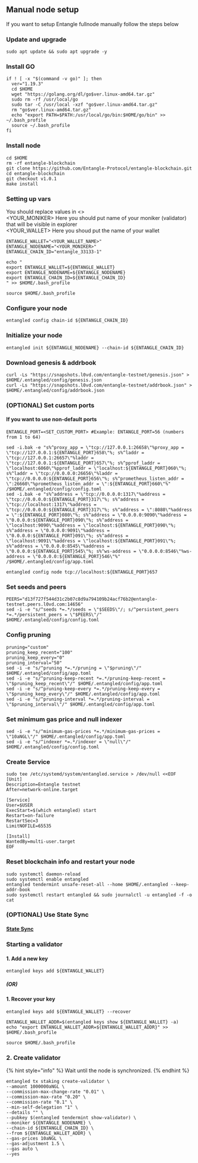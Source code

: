 ## Manual node setup
If you want to setup Entangle fullnode manually follow the steps below

### Update and upgrade
```
sudo apt update && sudo apt upgrade -y
```

### Install GO
```
if ! [ -x "$(command -v go)" ]; then
  ver="1.19.3"
  cd $HOME
  wget "https://golang.org/dl/go$ver.linux-amd64.tar.gz"
  sudo rm -rf /usr/local/go
  sudo tar -C /usr/local -xzf "go$ver.linux-amd64.tar.gz"
  rm "go$ver.linux-amd64.tar.gz"
  echo "export PATH=$PATH:/usr/local/go/bin:$HOME/go/bin" >> ~/.bash_profile
  source ~/.bash_profile
fi
```

### Install node
```
cd $HOME
rm -rf entangle-blockchain
git clone https://github.com/Entangle-Protocol/entangle-blockchain.git
cd entangle-blockchain
git checkout v1.0.1
make install
```


### Setting up vars
You should replace values in <> <br />
<YOUR_MONIKER> Here you should put name of your moniker (validator) that will be visible in explorer <br />
<YOUR_WALLET> Here you shoud put the name of your wallet

```
ENTANGLE_WALLET="<YOUR_WALLET_NAME>"
ENTANGLE_NODENAME="<YOUR_MONIKER>"
ENTANGLE_CHAIN_ID="entangle_33133-1"
```

```
echo "
export ENTANGLE_WALLET=${ENTANGLE_WALLET}
export ENTANGLE_NODENAME=${ENTANGLE_NODENAME}
export ENTANGLE_CHAIN_ID=${ENTANGLE_CHAIN_ID}
" >> $HOME/.bash_profile

source $HOME/.bash_profile
```


### Configure your node
```
entangled config chain-id ${ENTANGLE_CHAIN_ID}
```

### Initialize your node
```
entangled init ${ENTANGLE_NODENAME} --chain-id ${ENTANGLE_CHAIN_ID}
```

### Download genesis & addrbook
```
curl -Ls "https://snapshots.l0vd.com/entangle-testnet/genesis.json" > $HOME/.entangled/config/genesis.json
curl -Ls "https://snapshots.l0vd.com/entangle-testnet/addrbook.json" > $HOME/.entangled/config/addrbook.json
```

### (OPTIONAL) Set custom ports

#### If you want to use non-default ports
```
ENTANGLE_PORT=<SET_CUSTOM_PORT> #Example: ENTANGLE_PORT=56 (numbers from 1 to 64)
```
```
sed -i.bak -e "s%^proxy_app = \"tcp://127.0.0.1:26658\"%proxy_app = \"tcp://127.0.0.1:${ENTANGLE_PORT}658\"%; s%^laddr = \"tcp://127.0.0.1:26657\"%laddr = \"tcp://127.0.0.1:${ENTANGLE_PORT}657\"%; s%^pprof_laddr = \"localhost:6060\"%pprof_laddr = \"localhost:${ENTANGLE_PORT}060\"%; s%^laddr = \"tcp://0.0.0.0:26656\"%laddr = \"tcp://0.0.0.0:${ENTANGLE_PORT}656\"%; s%^prometheus_listen_addr = \":26660\"%prometheus_listen_addr = \":${ENTANGLE_PORT}660\"%" /$HOME/.entangled/config/config.toml
sed -i.bak -e "s%^address = \"tcp://0.0.0.0:1317\"%address = \"tcp://0.0.0.0:${ENTANGLE_PORT}317\"%; s%^address = \"tcp://localhost:1317\"%address = \"tcp://0.0.0.0:${ENTANGLE_PORT}317\"%; s%^address = \":8080\"%address = \":${ENTANGLE_PORT}080\"%; s%^address = \"0.0.0.0:9090\"%address = \"0.0.0.0:${ENTANGLE_PORT}090\"%; s%^address = \"localhost:9090\"%address = \"localhost:${ENTANGLE_PORT}090\"%; s%^address = \"0.0.0.0:9091\"%address = \"0.0.0.0:${ENTANGLE_PORT}091\"%; s%^address = \"localhost:9091\"%address = \"localhost:${ENTANGLE_PORT}091\"%; s%^address = \"0.0.0.0:8545\"%address = \"0.0.0.0:${ENTANGLE_PORT}545\"%; s%^ws-address = \"0.0.0.0:8546\"%ws-address = \"0.0.0.0:${ENTANGLE_PORT}546\"%" /$HOME/.entangled/config/app.toml
```
```
entangled config node tcp://localhost:${ENTANGLE_PORT}657
```

### Set seeds and peers
```
PEERS="d13f727f544d31c2b07c8d9a794109b24acf76b2@entangle-testnet.peers.l0vd.com:14656"
sed -i -e "s/^seeds *=.*/seeds = \"$SEEDS\"/; s/^persistent_peers *=.*/persistent_peers = \"$PEERS\"/" $HOME/.entangled/config/config.toml
```

### Config pruning
```
pruning="custom"
pruning_keep_recent="100"
pruning_keep_every="0"
pruning_interval="50"
sed -i -e "s/^pruning *=.*/pruning = \"$pruning\"/" $HOME/.entangled/config/app.toml
sed -i -e "s/^pruning-keep-recent *=.*/pruning-keep-recent = \"$pruning_keep_recent\"/" $HOME/.entangled/config/app.toml
sed -i -e "s/^pruning-keep-every *=.*/pruning-keep-every = \"$pruning_keep_every\"/" $HOME/.entangled/config/app.toml
sed -i -e "s/^pruning-interval *=.*/pruning-interval = \"$pruning_interval\"/" $HOME/.entangled/config/app.toml
```

### Set minimum gas price and null indexer
```
sed -i -e "s/^minimum-gas-prices *=.*/minimum-gas-prices = \"10aNGL\"/" $HOME/.entangled/config/app.toml
sed -i -e "s/^indexer *=.*/indexer = \"null\"/" $HOME/.entangled/config/config.toml
```

### Create Service
```
sudo tee /etc/systemd/system/entangled.service > /dev/null <<EOF
[Unit]
Description=Entangle testnet
After=network-online.target

[Service]
User=$USER
ExecStart=$(which entangled) start
Restart=on-failure
RestartSec=3
LimitNOFILE=65535

[Install]
WantedBy=multi-user.target
EOF
```

### Reset blockchain info and restart your node
```
sudo systemctl daemon-reload
sudo systemctl enable entangled
entangled tendermint unsafe-reset-all --home $HOME/.entangled --keep-addr-book
sudo systemctl restart entangled && sudo journalctl -u entangled -f -o cat
```

### (OPTIONAL) Use State Sync

#### [State Sync]()


### Starting a validator

#### 1. Add a new key
```
entangled keys add ${ENTANGLE_WALLET}
```
##### (OR)

#### 1. Recover your key
```
entangled keys add ${ENTANGLE_WALLET} --recover
```

```
ENTANGLE_WALLET_ADDR=$(entangled keys show ${ENTANGLE_WALLET} -a)
echo "export ENTANGLE_WALLET_ADDR=${ENTANGLE_WALLET_ADDR}" >> $HOME/.bash_profile

source $HOME/.bash_profile
```


### 2. Create validator

{% hint style="info" %}
Wait until the node is synchronized.
{% endhint %}

```
entangled tx staking create-validator \
--amount 1000000aNGL \
--commission-max-change-rate "0.01" \
--commission-max-rate "0.20" \
--commission-rate "0.1" \
--min-self-delegation "1" \
--details "" \
--pubkey $(entangled tendermint show-validator) \
--moniker ${ENTANGLE_NODENAME} \
--chain-id ${ENTANGLE_CHAIN_ID} \
--from ${ENTANGLE_WALLET_ADDR} \
--gas-prices 10aNGL \
--gas-adjustment 1.5 \
--gas auto \
--yes
```

